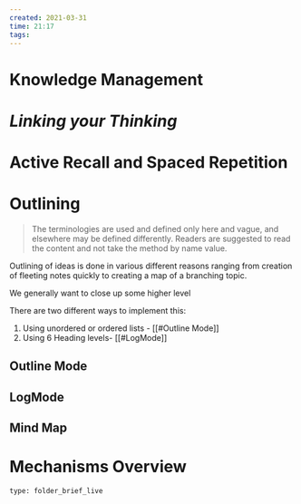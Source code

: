 ```yaml
---
created: 2021-03-31
time: 21:17
tags: 
---
```


# Knowledge Management

# *Linking your Thinking*

# Active Recall and Spaced Repetition

# Outlining
> The terminologies are used and defined only here and vague, and elsewhere may be defined differently. Readers are suggested to read the content and not take the method by name value.

Outlining of ideas is done in various different reasons ranging from creation of fleeting notes quickly to creating a map of a branching topic.

We generally want to close up some higher level 

There are two different ways to implement this:

1. Using unordered or ordered lists - [[#Outline Mode]]
2. Using 6 Heading levels- [[#LogMode]]

## Outline Mode

## LogMode

## Mind Map

# Mechanisms Overview
 
```ccard
type: folder_brief_live
```
 
